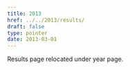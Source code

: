 ```yaml
---
title: 2013
href: ../../2013/results/
draft: false
type: pointer
date: 2013-03-01
---
```


Results page relocated under year page.
